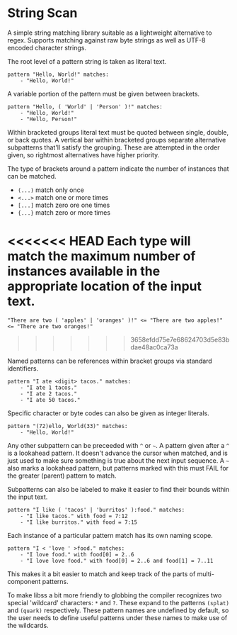 # String Scan
A simple string matching library suitable as a lightweight alternative
to regex.  Supports matching against raw byte strings as well as UTF-8
encoded character strings.

The root level of a pattern string is taken as literal text.

    pattern "Hello, World!" matches:
        - "Hello, World!"

A variable portion of the pattern must be given between brackets.

    pattern "Hello, ( 'World' | 'Person' )!" matches:
        - "Hello, World!"
        - "Hello, Person!"

Within bracketed groups literal text must be quoted between single,
double, or back quotes.  A vertical bar within bracketed groups
separate alternative subpatterns that'll satisfy the grouping.  These
are attempted in the order given, so rightmost alternatives have
higher priority.

The type of brackets around a pattern indicate the number of instances
that can be matched.

- `(...)` match only once
- `<...>` match one or more times
- `[...]` match zero ore one times
- `{...}` match zero or more times

<<<<<<< HEAD
Each type will match the maximum number of instances available in the
appropriate location of the input text.
=======
    "There are two ( 'apples' | 'oranges' )!" <= "There are two apples!" <= "There are two oranges!"
>>>>>>> 3658efdd75e7e68624703d5e83bdae48ac0ca73a

Named patterns can be references within bracket groups via standard
identifiers.

    pattern "I ate <digit> tacos." matches:
        - "I ate 1 tacos."
        - "I ate 2 tacos."
        - "I ate 50 tacos."

Specific character or byte codes can also be given as integer literals.

    pattern "(72)ello, World(33)" matches:
        - "Hello, World!"


Any other subpattern can be preceeded with `^` or `~`.  A pattern given
after a `^` is a lookahead pattern.  It doesn't advance the cursor when
matched, and is just used to make sure something is true about the next
input sequence.  A `~` also marks a lookahead pattern, but patterns marked
with this must FAIL for the greater (parent) pattern to match.

Subpatterns can also be labeled to make it easier to find their bounds
within the input text.

    pattern "I like ( 'tacos' | 'burritos' ):food." matches:
        - "I like tacos." with food = 7:12
        - "I like burritos." with food = 7:15

Each instance of a particular pattern match has its own naming scope.

    pattern "I < 'love ' >food." matches:
        - "I love food." with food[0] = 2..6
        - "I love love food." with food[0] = 2..6 and food[1] = 7..11

This makes it a bit easier to match and keep track of the parts of
multi-component patterns.

To make libss a bit more friendly to globbing the compiler recognizes
two special 'wildcard' characters: `*` and `?`.  These expand to the
patterns `(splat)` and `(quark)` respectively.  These pattern names
are undefined by default, so the user needs to define useful patterns
under these names to make use of the wildcards.